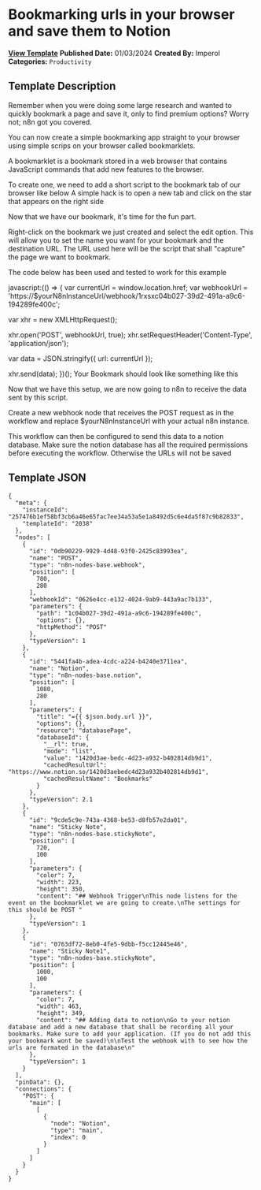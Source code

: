# Bookmarking urls in your browser and save them to Notion

**[View Template](https://n8n.io/workflows/2038-/)**  **Published Date:** 01/03/2024  **Created By:** Imperol  **Categories:** `Productivity`  

## Template Description

Remember when you were doing some large research and wanted to quickly bookmark a page and save it, only to find premium options? Worry not; n8n got you covered.

You can now create a simple bookmarking app straight to your browser using simple scrips on your browser called bookmarklets.

A bookmarklet is a bookmark stored in a web browser that contains JavaScript commands that add new features to the browser.  

To create one, we need to add a short script to the bookmark tab of our browser like below
A simple hack is to open a new tab and click on the star that appears on the right side



Now that we have our bookmark, it's time for the fun part.

Right-click on the bookmark we just created and select the edit option. This will allow you to set the name you want for your bookmark and the destination URL. The URL used here will be the script that shall "capture" the page we want to bookmark.

The code below has been used and tested to work for this example


javascript:(() =&gt; {
  var currentUrl = window.location.href;
  var webhookUrl = 'https://$yourN8nInstanceUrl/webhook/1rxsxc04b027-39d2-491a-a9c6-194289fe400c';

  var xhr = new XMLHttpRequest();

  xhr.open('POST', webhookUrl, true);
  xhr.setRequestHeader('Content-Type', 'application/json');

  var data = JSON.stringify({ url: currentUrl });

  xhr.send(data);
})();
Your Bookmark should look like something like this 




Now that we have this setup, we are now going to n8n to receive the data sent by this script.

Create a new webhook node that receives the POST request as in the workflow and replace $yourN8nInstanceUrl with your actual n8n instance.

This workflow can then be configured to send this data to a notion database. Make sure the notion database has all the required permissions before executing the workflow. Otherwise the URLs will not be saved


## Template JSON

```
{
  "meta": {
    "instanceId": "257476b1ef58bf3cb6a46e65fac7ee34a53a5e1a8492d5c6e4da5f87c9b82833",
    "templateId": "2038"
  },
  "nodes": [
    {
      "id": "0db90229-9929-4d48-93f0-2425c83993ea",
      "name": "POST",
      "type": "n8n-nodes-base.webhook",
      "position": [
        780,
        280
      ],
      "webhookId": "0626e4cc-e132-4024-9ab9-443a9ac7b133",
      "parameters": {
        "path": "1c04b027-39d2-491a-a9c6-194289fe400c",
        "options": {},
        "httpMethod": "POST"
      },
      "typeVersion": 1
    },
    {
      "id": "5441fa4b-adea-4cdc-a224-b4240e3711ea",
      "name": "Notion",
      "type": "n8n-nodes-base.notion",
      "position": [
        1080,
        280
      ],
      "parameters": {
        "title": "={{ $json.body.url }}",
        "options": {},
        "resource": "databasePage",
        "databaseId": {
          "__rl": true,
          "mode": "list",
          "value": "1420d3ae-bedc-4d23-a932-b402814db9d1",
          "cachedResultUrl": "https://www.notion.so/1420d3aebedc4d23a932b402814db9d1",
          "cachedResultName": "Bookmarks"
        }
      },
      "typeVersion": 2.1
    },
    {
      "id": "9cde5c9e-743a-4368-be53-d8fb57e2da01",
      "name": "Sticky Note",
      "type": "n8n-nodes-base.stickyNote",
      "position": [
        720,
        100
      ],
      "parameters": {
        "color": 7,
        "width": 223,
        "height": 350,
        "content": "## Webhook Trigger\nThis node listens for the event on the bookmarklet we are going to create.\nThe settings for this should be POST "
      },
      "typeVersion": 1
    },
    {
      "id": "0763df72-8eb0-4fe5-9dbb-f5cc12445e46",
      "name": "Sticky Note1",
      "type": "n8n-nodes-base.stickyNote",
      "position": [
        1000,
        100
      ],
      "parameters": {
        "color": 7,
        "width": 463,
        "height": 349,
        "content": "## Adding data to notion\nGo to your notion database and add a new database that shall be recording all your bookmarks. Make sure to add your application. (If you do not add this your bookmark wont be saved)\n\nTest the webhook with to see how the urls are formated in the database\n"
      },
      "typeVersion": 1
    }
  ],
  "pinData": {},
  "connections": {
    "POST": {
      "main": [
        [
          {
            "node": "Notion",
            "type": "main",
            "index": 0
          }
        ]
      ]
    }
  }
}
```
